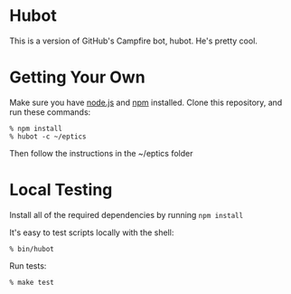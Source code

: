 Hubot
=====

This is a version of GitHub's Campfire bot, hubot.  He's pretty cool.

Getting Your Own
================

Make sure you have [node.js](http://nodejs.org/) and [npm](http://npmjs.org/) installed. Clone this repository, and run these commands:

    % npm install
    % hubot -c ~/eptics

Then follow the instructions in the ~/eptics folder

Local Testing
=============

Install all of the required dependencies by running `npm install`

It's easy to test scripts locally with the shell:

    % bin/hubot

Run tests:

    % make test

